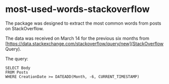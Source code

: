 # most-used-words-stackoverflow

The package was designed to extract the most common words from posts on StackOverflow.

The data was received on March 14 for the previous six months from [https://data.stackexchange.com/stackoverflow/query/new](StackOverflow Query).


The query:
```
SELECT Body
FROM Posts
WHERE CreationDate >= DATEADD(Month, -6, CURRENT_TIMESTAMP)
```

